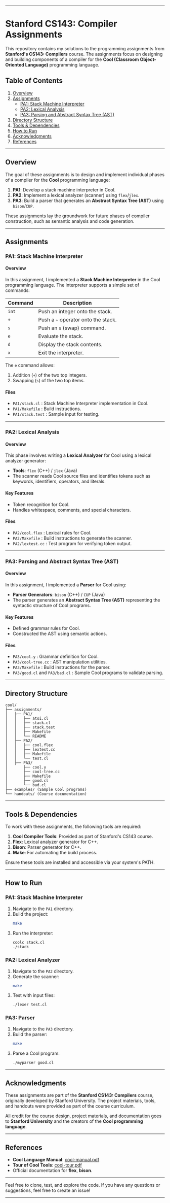 
---

# Stanford CS143: Compiler Assignments

This repository contains my solutions to the programming assignments from **Stanford's CS143: Compilers** course. The assignments focus on designing and building components of a compiler for the **Cool (Classroom Object-Oriented Language)** programming language.  

## Table of Contents
1. [Overview](#overview)
2. [Assignments](#assignments)
   - [PA1: Stack Machine Interpreter](#pa1-stack-machine-interpreter)
   - [PA2: Lexical Analysis](#pa2-lexical-analysis)
   - [PA3: Parsing and Abstract Syntax Tree (AST)](#pa3-parsing-and-abstract-syntax-tree-ast)
3. [Directory Structure](#directory-structure)
4. [Tools & Dependencies](#tools--dependencies)
5. [How to Run](#how-to-run)
6. [Acknowledgments](#acknowledgments)
7. [References](#references)

---

## Overview

The goal of these assignments is to design and implement individual phases of a compiler for the **Cool** programming language:

1. **PA1**: Develop a stack machine interpreter in Cool.
2. **PA2**: Implement a lexical analyzer (scanner) using `flex`/`jlex`.
3. **PA3**: Build a parser that generates an **Abstract Syntax Tree (AST)** using `bison`/`CUP`.

These assignments lay the groundwork for future phases of compiler construction, such as semantic analysis and code generation.

---

## Assignments

### PA1: Stack Machine Interpreter

#### **Overview**
In this assignment, I implemented a **Stack Machine Interpreter** in the Cool programming language. The interpreter supports a simple set of commands:

| Command | Description                          |
|---------|--------------------------------------|
| `int`   | Push an integer onto the stack.      |
| `+`     | Push a `+` operator onto the stack.  |
| `s`     | Push an `s` (swap) command.          |
| `e`     | Evaluate the stack.                 |
| `d`     | Display the stack contents.          |
| `x`     | Exit the interpreter.                |

The `e` command allows:
1. Addition (`+`) of the two top integers.
2. Swapping (`s`) of the two top items.

#### **Files**
- `PA1/stack.cl` : Stack Machine Interpreter implementation in Cool.
- `PA1/Makefile` : Build instructions.
- `PA1/stack.test` : Sample input for testing.

---

### PA2: Lexical Analysis

#### **Overview**
This phase involves writing a **Lexical Analyzer** for Cool using a lexical analyzer generator:
- **Tools**: `flex` (C++) / `jlex` (Java)
- The scanner reads Cool source files and identifies tokens such as keywords, identifiers, operators, and literals.

#### **Key Features**
- Token recognition for Cool.
- Handles whitespace, comments, and special characters.

#### **Files**
- `PA2/cool.flex` : Lexical rules for Cool.
- `PA2/Makefile` : Build instructions to generate the scanner.
- `PA2/lextest.cc` : Test program for verifying token output.

---

### PA3: Parsing and Abstract Syntax Tree (AST)

#### **Overview**
In this assignment, I implemented a **Parser** for Cool using:
- **Parser Generators**: `bison` (C++) / `CUP` (Java)
- The parser generates an **Abstract Syntax Tree (AST)** representing the syntactic structure of Cool programs.

#### **Key Features**
- Defined grammar rules for Cool.
- Constructed the AST using semantic actions.

#### **Files**
- `PA3/cool.y` : Grammar definition for Cool.
- `PA3/cool-tree.cc` : AST manipulation utilities.
- `PA3/Makefile` : Build instructions for the parser.
- `PA3/good.cl` and `PA3/bad.cl` : Sample Cool programs to validate parsing.

---

## Directory Structure

```
cool/
├── assignments/
│   ├── PA1/
│   │   ├── atoi.cl
│   │   ├── stack.cl
│   │   ├── stack.test
│   │   ├── Makefile
│   │   └── README
│   ├── PA2/
│   │   ├── cool.flex
│   │   ├── lextest.cc
│   │   ├── Makefile
│   │   └── test.cl
│   ├── PA3/
│       ├── cool.y
│       ├── cool-tree.cc
│       ├── Makefile
│       ├── good.cl
│       └── bad.cl
├── examples/ (Sample Cool programs)
└── handouts/ (Course documentation)
```

---

## Tools & Dependencies

To work with these assignments, the following tools are required:

1. **Cool Compiler Tools**: Provided as part of Stanford's CS143 course.
2. **Flex**: Lexical analyzer generator for C++.
3. **Bison**: Parser generator for C++.
4. **Make**: For automating the build process.

Ensure these tools are installed and accessible via your system's PATH.

---

## How to Run

### PA1: Stack Machine Interpreter
1. Navigate to the `PA1` directory.
2. Build the project:
   ```bash
   make
   ```
3. Run the interpreter:
   ```bash
   coolc stack.cl
   ./stack
   ```

### PA2: Lexical Analyzer
1. Navigate to the `PA2` directory.
2. Generate the scanner:
   ```bash
   make
   ```
3. Test with input files:
   ```bash
   ./lexer test.cl
   ```

### PA3: Parser
1. Navigate to the `PA3` directory.
2. Build the parser:
   ```bash
   make
   ```
3. Parse a Cool program:
   ```bash
   ./myparser good.cl
   ```

---

## **Acknowledgments**  

These assignments are part of the **Stanford CS143: Compilers** course, originally developed by Stanford University. The project materials, tools, and handouts were provided as part of the course curriculum.  

All credit for the course design, project materials, and documentation goes to **Stanford University** and the creators of the **Cool programming language**.

---

## References

- **Cool Language Manual**: [cool-manual.pdf](handouts/cool-manual.pdf)
- **Tour of Cool Tools**: [cool-tour.pdf](handouts/cool-tour.pdf)
- Official documentation for **flex**, **bison**.

---

Feel free to clone, test, and explore the code. If you have any questions or suggestions, feel free to create an issue!

--- 

